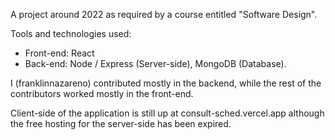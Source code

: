 A project around 2022 as required by a course entitled "Software Design".

Tools and technologies used:
* Front-end: React
* Back-end: Node / Express (Server-side), MongoDB (Database).

I (franklinnazareno) contributed mostly in the backend, while the rest of the contributors worked mostly in the front-end.

Client-side of the application is still up at consult-sched.vercel.app although the free hosting for the server-side has been expired.
